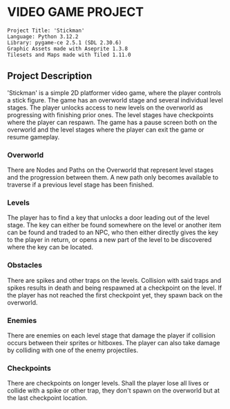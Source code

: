 # VIDEO GAME PROJECT
    Project Title: 'Stickman'
    Language: Python 3.12.2
    Library: pygame-ce 2.5.1 (SDL 2.30.6)
    Graphic Assets made with Aseprite 1.3.8
    Tilesets and Maps made with Tiled 1.11.0

## Project Description
'Stickman' is a simple 2D platformer video game, where the player controls a stick figure. The game has an overworld stage and several individual level stages. The player unlocks access to new levels on the overworld as progressing with finishing prior ones. The level stages have checkpoints where the player can respawn. The game has a pause screen both on the overworld and the level stages where the player can exit the game or resume gameplay.

### Overworld
There are Nodes and Paths on the Overworld that represent level stages and the progression between them. A new path only becomes available to traverse if a previous level stage has been finished.

### Levels
The player has to find a key that unlocks a door leading out of the level stage. The key can either be found somewhere on the level or another item can be found and traded to an NPC, who then either directly gives the key to the player in return, or opens a new part of the level to be discovered where the key can be located.

### Obstacles
There are spikes and other traps on the levels. Collision with said traps and spikes results in death and being respawned at a checkpoint on the level. If the player has not reached the first checkpoint yet, they spawn back on the overworld.

### Enemies
There are enemies on each level stage that damage the player if collision occurs between their sprites or hitboxes. The player can also take damage by colliding with one of the enemy projectiles.

### Checkpoints
There are checkpoints on longer levels. Shall the player lose all lives or collide with a spike or other trap, they don't spawn on the overworld but at the last checkpoint location.